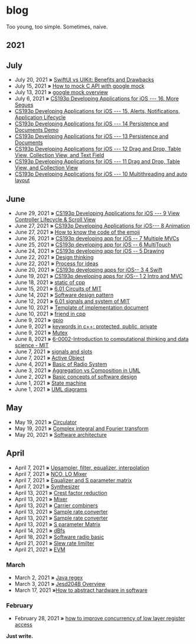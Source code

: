 # blog
Too young, too simple. Sometimes, naive.

## 2021
## July
* July 20, 2021 **»** [SwiftUI vs UIKit: Benefits and Drawbacks ](https://github.com/raychenv/blog/issues/58)
* July 15, 2021 **»** [How to mock C API with google mock](https://github.com/raychenv/blog/issues/57)
* July 13, 2021 **»** [google mock overview](https://github.com/raychenv/blog/issues/56)
* July 6, 2021 **»** [CS193p Developing Applications for iOS --- 16. More Segues](https://github.com/raychenv/blog/issues/55)
* [CS193p Developing Applications for iOS --- 15. Alerts, Notifications, Application Lifecycle](https://github.com/raychenv/blog/issues/54)
* [CS193p Developing Applications for iOS --- 14 Persistence and Documents Demo](https://github.com/raychenv/blog/issues/53)
* [CS193p Developing Applications for iOS --- 13 Persistence and Documents](https://github.com/raychenv/blog/issues/52)
* [CS193p Developing Applications for iOS --- 12 Drag and Drop, Table View, Collection View, and Text Field](https://github.com/raychenv/blog/issues/51)
* [CS193p Developing Applications for iOS --- 11 Drag and Drop, Table View, and Collection View](https://github.com/raychenv/blog/issues/50)
* [CS193p Developing Applications for iOS --- 10 Multithreading and auto layout](https://github.com/raychenv/blog/issues/49)

## June
* June 29, 2021 **»** [CS193p Developing Applications for iOS --- 9 View Controller Lifecycle & Scroll View](https://github.com/raychenv/blog/issues/48)
* June 27, 2021 **»** [CS193p Developing Applications for iOS--- 8 Animation](https://github.com/raychenv/blog/issues/47)
* June 27, 2021 **»** [How to know the code of the emoji](https://github.com/raychenv/blog/issues/46)
* June 26, 2021 **»** [CS193p developing app for iOS -- 7 Multiple MVCs](https://github.com/raychenv/blog/issues/45)
* June 25, 2021 **»** [CS193p developing app for iOS -- 6 MultiTouch](https://github.com/raychenv/blog/issues/44)
* June 24, 2021 **»** [CS193p developing app for iOS -- 5 Drawing](https://github.com/raychenv/blog/issues/43)
* June 22, 2021 **»** [Design thinking](https://github.com/raychenv/blog/issues/42)
* June 22, 2021 **»** [Process for ideas](https://github.com/raychenv/blog/issues/41)
* June 20, 2021 **»** [CS193p developing apps for iOS-- 3 4 Swift](https://github.com/raychenv/blog/issues/40)
* June 19, 2021 **»** [CS193p developing apps for iOS-- 1 2 Intro and MVC](https://github.com/raychenv/blog/issues/39)
* June 18, 2021 **»** [static of cpp](https://github.com/raychenv/blog/issues/38)
* June 15, 2021 **»** [6.01 Circuits of MIT](https://github.com/raychenv/blog/issues/37)
* June 14, 2021 **»** [Software design pattern](https://github.com/raychenv/blog/issues/36)
* June 12, 2021 **»** [6.01 signals and system of MIT](https://github.com/raychenv/blog/issues/35)
* June 10, 2021 **»** [Template of implementation document](https://github.com/raychenv/blog/issues/34)
* June 10, 2021 **»** [friend in cpp](https://github.com/raychenv/blog/issues/33)
* June 9, 2021 **»** [gpio](https://github.com/raychenv/blog/issues/32)
* June 9, 2021 **»** [keywords in c++: protected, public, private](https://github.com/raychenv/blog/issues/31)
* June 9, 2021 **»** [Mutex](https://github.com/raychenv/blog/issues/30)
* June 8, 2021 **»** [6-0002-Introduction to computational thinking and data science - MIT](https://github.com/raychenv/blog/issues/29)
* June 7, 2021 **»** [signals and slots](https://github.com/raychenv/blog/issues/28)
* June 7, 2021 **»** [Active Object](https://github.com/raychenv/blog/issues/27)
* June 4, 2021 **»** [Basic of Radio System](https://github.com/raychenv/blog/issues/26)
* June 3, 2021 **»** [Aggregation vs Composition in UML](https://github.com/raychenv/blog/issues/25)
* June 2, 2021 **»** [Basic concepts of software design](https://github.com/raychenv/blog/issues/24)
* June 1, 2021 **»** [State machine](https://github.com/raychenv/blog/issues/22)
* June 1, 2021 **»** [UML diagrams](https://github.com/raychenv/blog/issues/23)

## May
* May 19, 2021 **»** [Circulator](https://github.com/raychenv/blog/issues/19)
* May 19, 2021 **»** [Complex integral and Fourier transform](https://github.com/raychenv/blog/issues/20)
* May 20, 2021 **»** [Software architecture](https://github.com/raychenv/blog/issues/21)

## April
* April 7, 2021 **»** [Upsampler, filter, equalizer, interpolation](https://github.com/raychenv/blog/issues/5)
* April 7, 2021 **»** [NCO, LO Mixer](https://github.com/raychenv/blog/issues/6)
* April 7, 2021 **»** [Equalizer and S parameter matrix](https://github.com/raychenv/blog/issues/7)
* April 7, 2021 **»** [Synthesizer](https://github.com/raychenv/blog/issues/8)
* April 13, 2021 **»** [Crest factor reduction](https://github.com/raychenv/blog/issues/9)
* April 13, 2021 **»** [Mixer](https://github.com/raychenv/blog/issues/10)
* April 13, 2021 **»** [Carrier combiners](https://github.com/raychenv/blog/issues/11)
* April 13, 2021 **»** [Sample rate converter](https://github.com/raychenv/blog/issues/12)
* April 13, 2021 **»** [Sample rate converter](https://github.com/raychenv/blog/issues/13)
* April 13, 2021 **»** [S parameter Matrix](https://github.com/raychenv/blog/issues/14)
* April 14, 2021 **»** [dBfs](https://github.com/raychenv/blog/issues/15)
* April 18, 2021 **»** [Software radio basic](https://github.com/raychenv/blog/issues/16)
* April 21, 2021 **»** [Slew rate limilter](https://github.com/raychenv/blog/issues/17)
* April 21, 2021 **»** [EVM](https://github.com/raychenv/blog/issues/18)

### March
* March 2, 2021 **»** [Java regex](https://github.com/raychenv/blog/issues/2)
* March 3, 2021 **»** [Jesd204B Overview](https://github.com/raychenv/blog/issues/3)
* March 17, 2021 **»**[How to abstract hardware in software](https://github.com/raychenv/blog/issues/4)

### February
* February 28, 2021 **»** [how to improve concurrency of low layer register access](https://github.com/raychenv/blog/issues/1)

**Just write.**
